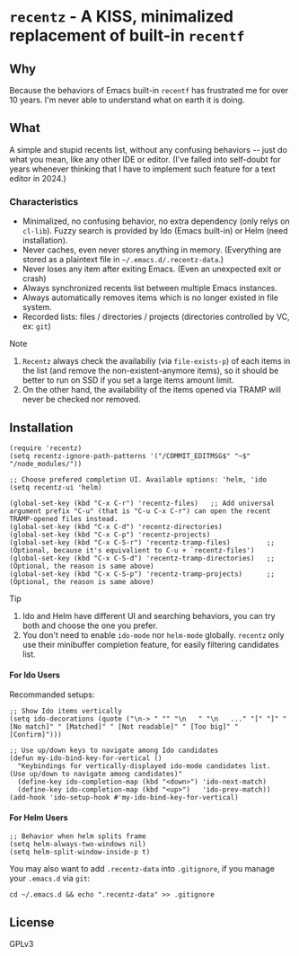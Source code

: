# `recentz` - A KISS, minimalized replacement of built-in `recentf`
## Why

Because the behaviors of Emacs built-in `recentf` has frustrated me for over 10 years. I'm never able to understand what on earth it is doing.

## What

A simple and stupid recents list, without any confusing behaviors -- just do what you mean, like any other IDE or editor. (I've falled into self-doubt for years whenever thinking that I have to implement such feature for a text editor in 2024.)

### Characteristics

- Minimalized, no confusing behavior, no extra dependency (only relys on `cl-lib`). Fuzzy search is provided by Ido (Emacs built-in) or Helm (need installation).
- Never caches, even never stores anything in memory. (Everything are stored as a plaintext file in `~/.emacs.d/.recentz-data`.)
- Never loses any item after exiting Emacs. (Even an unexpected exit or crash)
- Always synchronized recents list between multiple Emacs instances.
- Always automatically removes items which is no longer existed in file system.
- Recorded lists: files / directories / projects (directories controlled by VC, ex: `git`)
<!--
- A minimalized alternative of `project-find-file` / `projectile-find-file` (the recently opened files will be on top of the list)
(global-set-key (kbd "C-x C-S-p") 'recentz-find-file-in-project)  ;; Optional. This feature requires external program `ag` (the_silver_searcher)
-->

> [!NOTE]
> 1. `Recentz` always check the availabiliy (via `file-exists-p`) of each items in the list (and remove the non-existent-anymore items), so it should be better to run on SSD if you set a large items amount limit.
> 2. On the other hand, the availability of the items opened via TRAMP will never be checked nor removed.

## Installation

```emacs-lisp
(require 'recentz)
(setq recentz-ignore-path-patterns '("/COMMIT_EDITMSG$" "~$" "/node_modules/"))

;; Choose prefered completion UI. Available options: 'helm, 'ido
(setq recentz-ui 'helm)

(global-set-key (kbd "C-x C-r") 'recentz-files)   ;; Add universal argument prefix "C-u" (that is "C-u C-x C-r") can open the recent TRAMP-opened files instead.
(global-set-key (kbd "C-x C-d") 'recentz-directories)
(global-set-key (kbd "C-x C-p") 'recentz-projects)
(global-set-key (kbd "C-x C-S-r") 'recentz-tramp-files)         ;; (Optional, because it's equivalient to C-u + `recentz-files')
(global-set-key (kbd "C-x C-S-d") 'recentz-tramp-directories)   ;; (Optional, the reason is same above)
(global-set-key (kbd "C-x C-S-p") 'recentz-tramp-projects)      ;; (Optional, the reason is same above)
```

> [!TIP]
> 1. Ido and Helm have different UI and searching behaviors, you can try both and choose the one you prefer.
> 2. You don't need to enable `ido-mode` nor `helm-mode` globally. `recentz` only use their minibuffer completion feature, for easily filtering candidates list.
>
> #### For Ido Users
>
> Recommanded setups:
> ```emacs-lisp
> ;; Show Ido items vertically
> (setq ido-decorations (quote ("\n-> " "" "\n   " "\n   ..." "[" "]" " [No match]" " [Matched]" " [Not readable]" " [Too big]" " [Confirm]")))
>
> ;; Use up/down keys to navigate among Ido candidates
> (defun my-ido-bind-key-for-vertical ()
>   "Keybindings for vertically-displayed ido-mode candidates list.
> (Use up/down to navigate among candidates)"
>   (define-key ido-completion-map (kbd "<down>") 'ido-next-match)
>   (define-key ido-completion-map (kbd "<up>")   'ido-prev-match))
> (add-hook 'ido-setup-hook #'my-ido-bind-key-for-vertical)
> ```
>
> #### For Helm Users
> ```emacs-lisp
> ;; Behavior when helm splits frame
> (setq helm-always-two-windows nil)
> (setq helm-split-window-inside-p t)
> ```

You may also want to add `.recentz-data` into `.gitignore`, if you manage your `.emacs.d` via `git`:

```shell
cd ~/.emacs.d && echo ".recentz-data" >> .gitignore
```

## License
GPLv3
